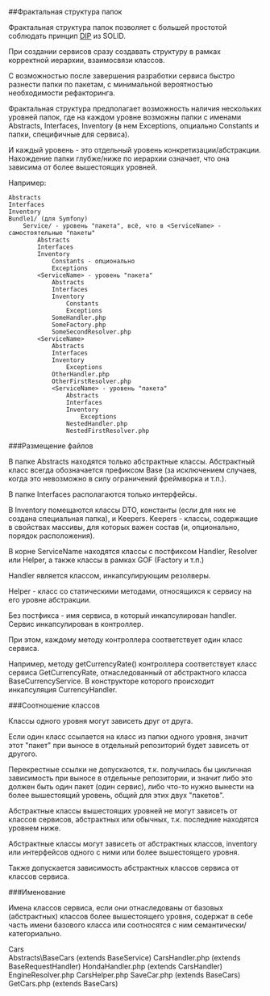 ##Фрактальная структура папок

Фрактальная структура папок позволяет с большей простотой соблюдать принцип 
[DIP](https://en.wikipedia.org/wiki/Dependency_inversion_principle) из SOLID.

При создании сервисов сразу создавать структуру в рамках корректной иерархии, взаимосвязи классов.
 
С возможностью после завершения разработки сервиса быстро разнести папки по пакетам, с минимальной вероятностью 
 необходимости рефакторинга.

Фрактальная структура предполагает возможность наличия нескольких уровней папок, где на каждом уровне возможны папки с 
именами Abstracts, Interfaces, Inventory (в нем Exceptions, опциально Constants и папки, специфичные для сервиса).

И каждый уровень - это отдельный уровень конкретизации/абстракции. Нахождение папки глубже/ниже по иерархии означает,
что она зависима от более вышестоящих уровней.

Например:

    Abstracts
    Interfaces
    Inventory
    Bundle1/ (для Symfony)
        Service/ - уровень "пакета", всё, что в <ServiceName> - самостоятельные "пакеты"
            Abstracts
            Interfaces
            Inventory
                Constants - опционально
                Exceptions
            <ServiceName> - уровень "пакета"
                Abstracts
                Interfaces
                Inventory
                    Constants 
                    Exceptions
                SomeHandler.php
                SomeFactory.php
                SomeSecondResolver.php
            <ServiceName>
                Abstracts
                Interfaces
                Inventory
                    Exceptions
                OtherHandler.php
                OtherFirstResolver.php
                <ServiceName> - уровень "пакета"
                    Abstracts
                    Interfaces
                    Inventory
                        Exceptions
                    NestedHandler.php
                    NestedFirstResolver.php        
               
   
###Размещение файлов        
        
В папке Abstracts находятся только абстрактные классы. Абстрактный класс всегда обозначается префиксом Base (за исключением
случаев, когда это невозможно в силу ограничений фреймворка и т.п.).

В папке Interfaces располагаются только интерфейсы.

В Inventory помещаются классы DTO, константы (если для них не создана специальная папка), и Keepers. Keepers - классы, содержащие в свойствах массивы, для которых важен состав (и, опционально, порядок расположения).

В корне ServiceName находятся классы с постфиксом Handler, Resolver или Helper, а также классы в рамках GOF (Factory и т.п.) 

Handler является классом, инкапсулирующим резолверы.

Helper - класс со статическими методами, относящихся к сервису на его уровне абстракции.

Без постфикса - имя сервиса, в который инкапсулирован handler. 
Сервис инкапсулирован в контроллер.

При этом, каждому методу контроллера соответствует один класс сервиса.

Например, методу getCurrencyRate() контроллера соответствует класс сервиса GetCurrencyRate, отнаследованный от абстрактного 
класса BaseCurrencyService. В конструкторе которого происходит инкапсуляция CurrencyHandler.

###Соотношение классов

Классы одного уровня могут зависеть друг от друга.

Если один класс ссылается на класс из папки одного уровня, значит этот "пакет" при выносе в отдельный репозиторий будет
зависеть от другого. 

Перекрестные ссылки не допускаются, т.к. получилась бы цикличная зависимость при выносе в отдельные репозитории, 
и значит либо это должен быть один пакет (один сервис), либо что-то нужно вынести на более вышестоящий уровень, 
общий для этих двух "пакетов". 

Абстрактные классы вышестоящих уровней не могут зависеть от классов сервисов, абстрактных или обычных, 
т.к. последние находятся уровнем ниже.

Абстрактные классы могут зависеть от абстрактных классов, inventory или интерфейсов одного с ними или более вышестоящего 
уровня.

Также допускается зависимость абстрактных классов сервиса от классов сервиса.

###Именование

Имена классов сервиса, если они отнаследованы от базовых (абстрактных) классов более вышестоящего уровня, содержат в себе
часть имени базового класса или соотносятся с ним семантически/категориально.

Cars\
    Abstracts\BaseCars  (extends BaseService) 
    CarsHandler.php (extends BaseRequestHandler)
    HondaHandler.php (extends CarsHandler)
    EngineResolver.php
    CarsHelper.php
    SaveCar.php (extends BaseCars)
    GetCars.php (extends BaseCars)
